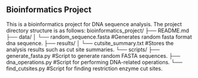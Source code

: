 ## Bioinformatics Project
This is a bioinformatics project for DNA sequence analysis.
The project directory structure is as follows:
bioinformatics_project/
├── README.md
├── data/
│   └── random_sequence.fasta #Generates random fasta format dna sequence.
├── results/
│   └── cutsite_summary.txt    #Stores the analysis results such as cut site summaries.
└── scripts/
    ├── generate_fasta.py      #Script to generate random FASTA sequences.
    ├── dna_operations.py      #Script for performing DNA-related operations.
    └── find_cutsites.py       #Script for finding restriction enzyme cut sites.
